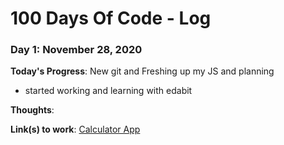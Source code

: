 # 100 Days Of Code - Log


### Day 1: November 28, 2020

**Today's Progress**: New git and Freshing up my JS and planning
- started working and learning with edabit

**Thoughts**: 

**Link(s) to work**: [Calculator App](http://www.example.com)

